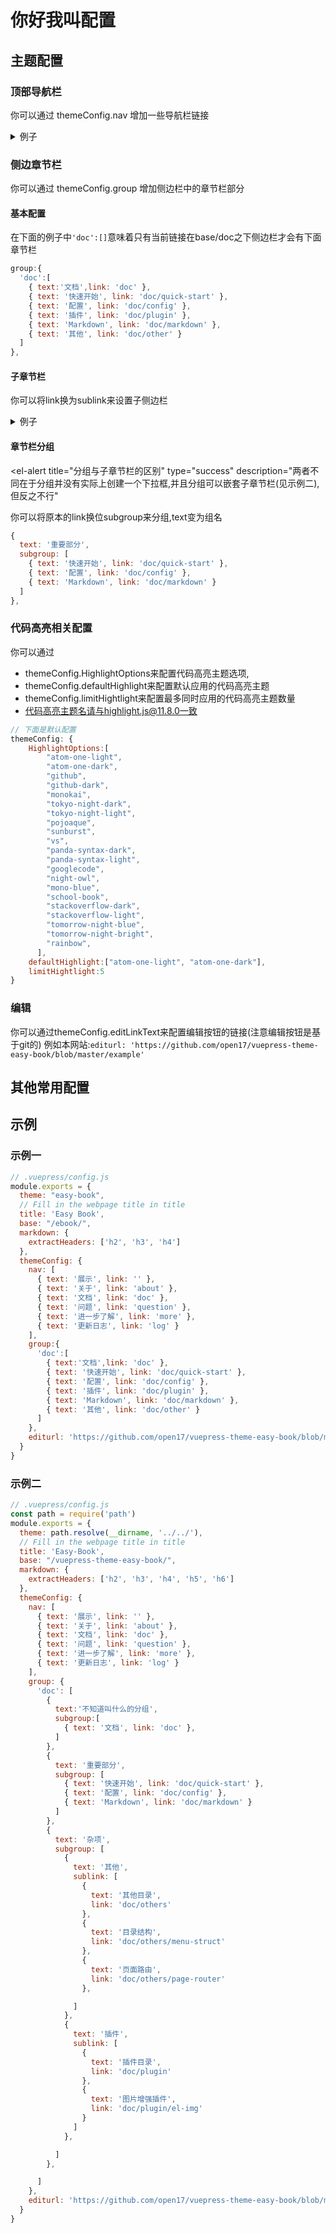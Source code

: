 # 你好我叫配置
## 主题配置
### 顶部导航栏
你可以通过 themeConfig.nav 增加一些导航栏链接
<details>
  <summary>例子</summary>

```js
// .vuepress/config.js
module.exports = {
  themeConfig: {
    nav: [
      { text: '展示', link: '' },
      { text: '关于', link: 'about' },
      { text: '文档', link: 'doc' },
      { text: '问题', link: 'question' },
      { text: '进一步了解', link: 'more' },
      { text: '更新日志', link: 'log' }
    ],
  }
}
```
</details>

### 侧边章节栏
你可以通过 themeConfig.group 增加侧边栏中的章节栏部分
#### 基本配置
在下面的例子中`'doc':[]`意味着只有当前链接在base/doc之下侧边栏才会有下面章节栏
```js
group:{
  'doc':[
    { text:'文档',link: 'doc' },
    { text: '快速开始', link: 'doc/quick-start' },
    { text: '配置', link: 'doc/config' },
    { text: '插件', link: 'doc/plugin' },
    { text: 'Markdown', link: 'doc/markdown' },
    { text: '其他', link: 'doc/other' }
  ]
},
```
#### 子章节栏
你可以将link换为sublink来设置子侧边栏
<details>
<summary>例子</summary>
如你可以将:

```js
{ text: '插件', link: 'doc/plugin' }
```

换为
```js
{
 text: '插件',
 sublink: [
   {
     text: '插件目录',
     link: 'doc/plugin'
   },
   {
     text: '图片增强插件',
     link: 'doc/plugin/el-img'
   }
 ]
 }
```
</details>

#### 章节栏分组
<el-alert
  title="分组与子章节栏的区别"
  type="success"
  description="两者不同在于分组并没有实际上创建一个下拉框,并且分组可以嵌套子章节栏(见示例二),但反之不行"
  >
</el-alert>

你可以将原本的link换位subgroup来分组,text变为组名

```js
{
  text: '重要部分',
  subgroup: [
    { text: '快速开始', link: 'doc/quick-start' },
    { text: '配置', link: 'doc/config' },
    { text: 'Markdown', link: 'doc/markdown' }
  ]
},
```
### 代码高亮相关配置
你可以通过
- themeConfig.HighlightOptions来配置代码高亮主题选项,
- themeConfig.defaultHighlight来配置默认应用的代码高亮主题
- themeConfig.limitHightlight来配置最多同时应用的代码高亮主题数量
- 代码高亮主题名请与highlight.js@11.8.0一致
```js
// 下面是默认配置
themeConfig: {
    HighlightOptions:[
        "atom-one-light",
        "atom-one-dark",
        "github",
        "github-dark",
        "monokai",
        "tokyo-night-dark",
        "tokyo-night-light",
        "pojoaque",
        "sunburst",
        "vs",
        "panda-syntax-dark",
        "panda-syntax-light",
        "googlecode",
        "night-owl",
        "mono-blue",
        "school-book",
        "stackoverflow-dark",
        "stackoverflow-light",
        "tomorrow-night-blue",
        "tomorrow-night-bright",
        "rainbow",
      ],
    defaultHighlight:["atom-one-light", "atom-one-dark"],
    limitHightlight:5
}

```
### 编辑
你可以通过themeConfig.editLinkText来配置编辑按钮的链接(注意编辑按钮是基于git的)
例如本网站:`editurl: 'https://github.com/open17/vuepress-theme-easy-book/blob/master/example'`
## 其他常用配置
## 示例
### 示例一
```js
// .vuepress/config.js
module.exports = {
  theme: "easy-book",
  // Fill in the webpage title in title
  title: 'Easy Book',
  base: "/ebook/",
  markdown: {
    extractHeaders: ['h2', 'h3', 'h4']
  },
  themeConfig: {
    nav: [
      { text: '展示', link: '' },
      { text: '关于', link: 'about' },
      { text: '文档', link: 'doc' },
      { text: '问题', link: 'question' },
      { text: '进一步了解', link: 'more' },
      { text: '更新日志', link: 'log' }
    ],
    group:{
      'doc':[
        { text:'文档',link: 'doc' },
        { text: '快速开始', link: 'doc/quick-start' },
        { text: '配置', link: 'doc/config' },
        { text: '插件', link: 'doc/plugin' },
        { text: 'Markdown', link: 'doc/markdown' },
        { text: '其他', link: 'doc/other' }
      ]
    },
    editurl: 'https://github.com/open17/vuepress-theme-easy-book/blob/master/example',
  }
}
```
### 示例二
```js
// .vuepress/config.js
const path = require('path')
module.exports = {
  theme: path.resolve(__dirname, '../../'),
  // Fill in the webpage title in title
  title: 'Easy-Book',
  base: "/vuepress-theme-easy-book/",
  markdown: {
    extractHeaders: ['h2', 'h3', 'h4', 'h5', 'h6']
  },
  themeConfig: {
    nav: [
      { text: '展示', link: '' },
      { text: '关于', link: 'about' },
      { text: '文档', link: 'doc' },
      { text: '问题', link: 'question' },
      { text: '进一步了解', link: 'more' },
      { text: '更新日志', link: 'log' }
    ],
    group: {
      'doc': [
        {
          text:'不知道叫什么的分组',
          subgroup:[
            { text: '文档', link: 'doc' },
          ]
        },
        {
          text: '重要部分',
          subgroup: [
            { text: '快速开始', link: 'doc/quick-start' },
            { text: '配置', link: 'doc/config' },
            { text: 'Markdown', link: 'doc/markdown' }
          ]
        },
        {
          text: '杂项',
          subgroup: [
            {
              text: '其他',
              sublink: [
                {
                  text: '其他目录',
                  link: 'doc/others'
                },
                {
                  text: '目录结构',
                  link: 'doc/others/menu-struct'
                },
                {
                  text: '页面路由',
                  link: 'doc/others/page-router'
                },

              ]
            },
            {
              text: '插件',
              sublink: [
                {
                  text: '插件目录',
                  link: 'doc/plugin'
                },
                {
                  text: '图片增强插件',
                  link: 'doc/plugin/el-img'
                }
              ]
            },

          ]
        },

      ]
    },
    editurl: 'https://github.com/open17/vuepress-theme-easy-book/blob/master/example',
  }
}
```